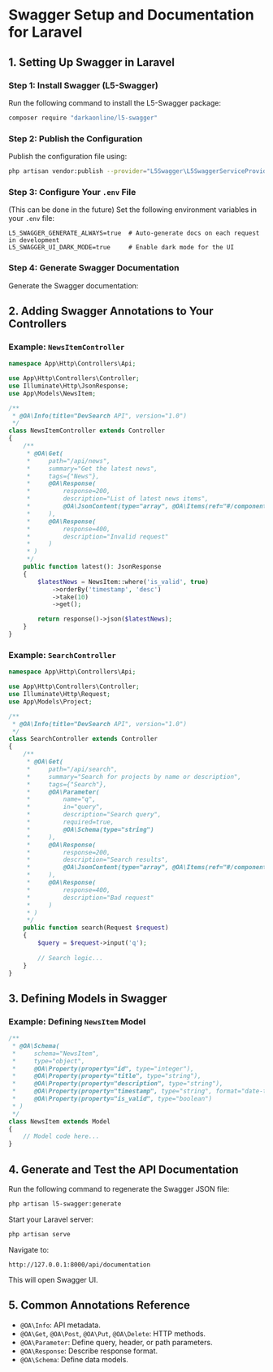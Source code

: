 # Swagger Setup and Documentation for Laravel

## 1. Setting Up Swagger in Laravel

### Step 1: Install Swagger (L5-Swagger)
Run the following command to install the L5-Swagger package:

```bash
composer require "darkaonline/l5-swagger"
```

### Step 2: Publish the Configuration
Publish the configuration file using:

```bash
php artisan vendor:publish --provider="L5Swagger\L5SwaggerServiceProvider"
```

### Step 3: Configure Your `.env` File
(This can be done in the future)
Set the following environment variables in your `.env` file:

```env
L5_SWAGGER_GENERATE_ALWAYS=true  # Auto-generate docs on each request in development
L5_SWAGGER_UI_DARK_MODE=true     # Enable dark mode for the UI
```

### Step 4: Generate Swagger Documentation
Generate the Swagger documentation:

## 2. Adding Swagger Annotations to Your Controllers

### Example: `NewsItemController`

```php
namespace App\Http\Controllers\Api;

use App\Http\Controllers\Controller;
use Illuminate\Http\JsonResponse;
use App\Models\NewsItem;

/**
 * @OA\Info(title="DevSearch API", version="1.0")
 */
class NewsItemController extends Controller
{
    /**
     * @OA\Get(
     *     path="/api/news",
     *     summary="Get the latest news",
     *     tags={"News"},
     *     @OA\Response(
     *         response=200,
     *         description="List of latest news items",
     *         @OA\JsonContent(type="array", @OA\Items(ref="#/components/schemas/NewsItem"))
     *     ),
     *     @OA\Response(
     *         response=400,
     *         description="Invalid request"
     *     )
     * )
     */
    public function latest(): JsonResponse
    {
        $latestNews = NewsItem::where('is_valid', true)
            ->orderBy('timestamp', 'desc')
            ->take(10)
            ->get();

        return response()->json($latestNews);
    }
}
```

### Example: `SearchController`

```php
namespace App\Http\Controllers\Api;

use App\Http\Controllers\Controller;
use Illuminate\Http\Request;
use App\Models\Project;

/**
 * @OA\Info(title="DevSearch API", version="1.0")
 */
class SearchController extends Controller
{
    /**
     * @OA\Get(
     *     path="/api/search",
     *     summary="Search for projects by name or description",
     *     tags={"Search"},
     *     @OA\Parameter(
     *         name="q",
     *         in="query",
     *         description="Search query",
     *         required=true,
     *         @OA\Schema(type="string")
     *     ),
     *     @OA\Response(
     *         response=200,
     *         description="Search results",
     *         @OA\JsonContent(type="array", @OA\Items(ref="#/components/schemas/Project"))
     *     ),
     *     @OA\Response(
     *         response=400,
     *         description="Bad request"
     *     )
     * )
     */
    public function search(Request $request)
    {
        $query = $request->input('q');
        
        // Search logic...
    }
}
```

## 3. Defining Models in Swagger

### Example: Defining `NewsItem` Model

```php
/**
 * @OA\Schema(
 *     schema="NewsItem",
 *     type="object",
 *     @OA\Property(property="id", type="integer"),
 *     @OA\Property(property="title", type="string"),
 *     @OA\Property(property="description", type="string"),
 *     @OA\Property(property="timestamp", type="string", format="date-time"),
 *     @OA\Property(property="is_valid", type="boolean")
 * )
 */
class NewsItem extends Model
{
    // Model code here...
}
```

## 4. Generate and Test the API Documentation

Run the following command to regenerate the Swagger JSON file:

```bash
php artisan l5-swagger:generate
```

Start your Laravel server:

```bash
php artisan serve
```

Navigate to:

```
http://127.0.0.1:8000/api/documentation
```

This will open Swagger UI.


## 5. Common Annotations Reference

- `@OA\Info`: API metadata.
- `@OA\Get`, `@OA\Post`, `@OA\Put`, `@OA\Delete`: HTTP methods.
- `@OA\Parameter`: Define query, header, or path parameters.
- `@OA\Response`: Describe response format.
- `@OA\Schema`: Define data models.

